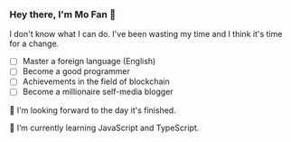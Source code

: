 ### Hey there, I'm Mo Fan 👋

I don't know what I can do. I've been wasting my time and I think it's time for a change.

- [ ] Master a foreign language (English)
- [ ] Become a good programmer
- [ ] Achievements in the field of blockchain
- [ ] Become a millionaire self-media blogger

💬 I'm looking forward to the day it's finished.

🌱 I’m currently learning JavaScript and TypeScript.

<!--
**agoodbook/agoodbook** is a ✨ _special_ ✨ repository because its `README.md` (this file) appears on your GitHub profile.

Here are some ideas to get you started:

- 🔭 I’m currently working on ...
- 🌱 I’m currently learning ...
- 👯 I’m looking to collaborate on ...
- 🤔 I’m looking for help with ...
- 💬 Ask me about ...
- 📫 How to reach me: ...
- 😄 Pronouns: ...
- ⚡ Fun fact: ...
-->
